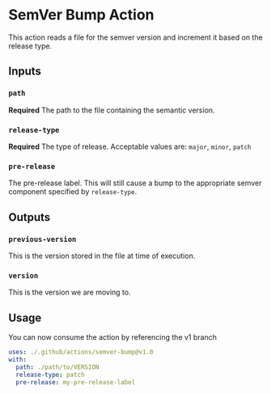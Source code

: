 # SemVer Bump Action

This action reads a file for the semver version and increment it based on the release type.

## Inputs

### `path`
**Required** The path to the file containing the semantic version.

### `release-type`
**Required** The type of release. Acceptable values are: `major`, `minor`, `patch`

### `pre-release`
The pre-release label. This will still cause a bump to the appropriate semver component specified by `release-type`.

## Outputs

### `previous-version`
This is the version stored in the file at time of execution.

### `version`
This is the version we are moving to.

## Usage

You can now consume the action by referencing the v1 branch

```yaml
uses: ./.github/actions/semver-bump@v1.0
with:
  path: ./path/to/VERSION
  release-type: patch
  pre-release: my-pre-release-label
```
